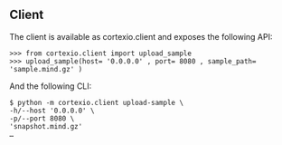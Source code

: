 
## Client

The client is available as cortexio.client and exposes the following API:

```pycon
>>> from cortexio.client import upload_sample
>>> upload_sample(host= '0.0.0.0' , port= 8080 , sample_path= 'sample.mind.gz' )
```

And the following CLI:

```
$ python -m cortexio.client upload-sample \
-h/--host '0.0.0.0' \
-p/--port 8080 \
'snapshot.mind.gz'
…
```
